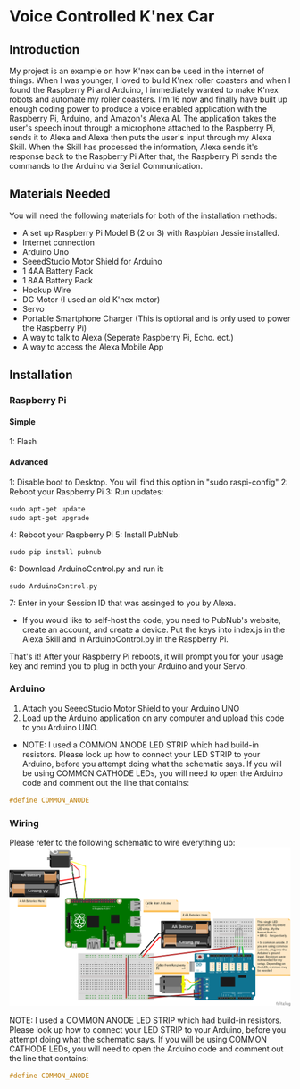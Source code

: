 # Voice Controlled K'nex Car

## Introduction
My project is an example on how K'nex can be used in the internet of things.
When I was younger, I loved to build K'nex roller coasters and when I found the Raspberry Pi and Arduino,
I immediately wanted to make K'nex robots and automate my roller coasters.
I'm 16 now and finally have built up enough coding power to produce a voice enabled application with the Raspberry Pi,
Arduino, and Amazon's Alexa AI. The application takes the user's speech input through a microphone attached to
the Raspberry Pi, sends it to Alexa and Alexa then puts the user's input through my Alexa Skill.
When the Skill has processed the information, Alexa sends it's response back to the Raspberry Pi
After that, the Raspberry Pi sends the commands to the Arduino via Serial Communication.

## Materials Needed
You will need the following materials for both of the installation methods:
* A set up Raspberry Pi Model B (2 or 3) with Raspbian Jessie installed.
* Internet connection
* Arduino Uno
* SeeedStudio Motor Shield for Arduino
* 1 4AA Battery Pack
* 1 8AA Battery Pack
* Hookup Wire
* DC Motor (I used an old K'nex motor)
* Servo
* Portable Smartphone Charger (This is optional and is only used to power the Raspberry Pi)
* A way to talk to Alexa (Seperate Raspberry Pi, Echo. ect.)
* A way to access the Alexa Mobile App

## Installation
### Raspberry Pi
#### Simple
1: Flash 
#### Advanced
1: Disable boot to Desktop. You will find this option in "sudo raspi-config"
2: Reboot your Raspberry Pi
3: Run updates:
```
sudo apt-get update
sudo apt-get upgrade
```
4: Reboot your Raspberry Pi
5: Install PubNub:
```
sudo pip install pubnub
```
6: Download ArduinoControl.py and run it:
```
sudo ArduinoControl.py
```
7: Enter in your Session ID that was assinged to you by Alexa.
* If you would like to self-host the code, you need to PubNub's website, create an account, and create a device. Put the keys into index.js in the Alexa Skill and in ArduinoControl.py in the Raspberry Pi.


That's it! After your Raspberry Pi reboots, it will prompt you for your usage key and remind you to plug in both your Arduino and your Servo.

### Arduino
1. Attach you SeeedStudio Motor Shield to your Arduino UNO
2. Load up the Arduino application on any computer and upload this code to you Arduino UNO.
  * NOTE: I used a COMMON ANODE LED STRIP which had build-in resistors. Please look up how to connect your LED STRIP to your Arduino, before you attempt doing what the schematic says. If you will be using COMMON CATHODE LEDs, you will need to open the Arduino code and comment out the line that contains:
```C++
#define COMMON_ANODE
```

### Wiring
Please refer to the following schematic to wire everything up:
![](RaspberryPiArduinoControl/Wiring%20Schematics_bb.png)

NOTE: I used a COMMON ANODE LED STRIP which had build-in resistors. Please look up how to connect your LED STRIP to your Arduino, before you attempt doing what the schematic says. If you will be using COMMON CATHODE LEDs, you will need to open the Arduino code and comment out the line that contains:
```C++
#define COMMON_ANODE
```

